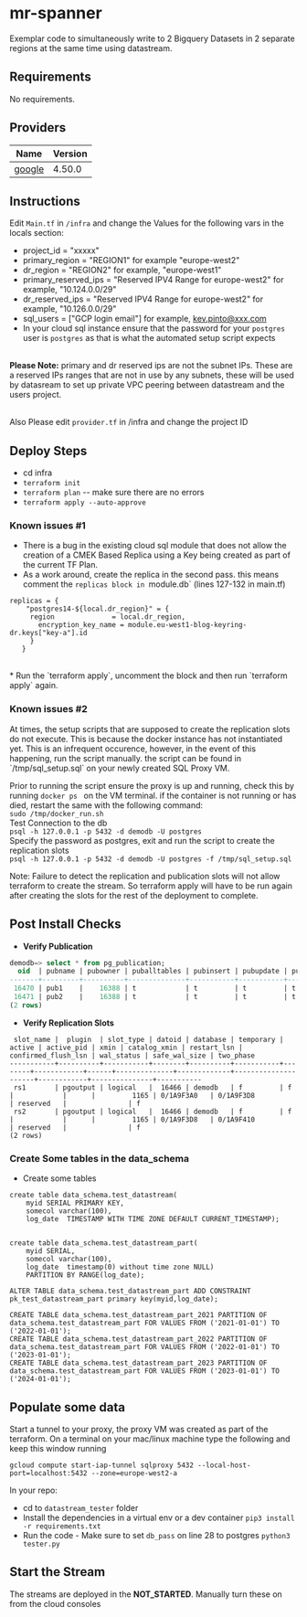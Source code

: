 # mr-spanner

Exemplar code to simultaneously write to 2 Bigquery Datasets in 2 separate regions at the same time using datastream.

<!-- BEGIN_TF_DOCS -->
## Requirements

No requirements.

## Providers

| Name | Version |
|------|---------|
| <a name="provider_google"></a> [google](#provider\_google) | 4.50.0 |


## Instructions
Edit  `Main.tf` in `/infra` and change the Values for the following vars in the locals section:
* project_id           = "xxxxx"
* primary_region       = "REGION1" for example "europe-west2"
* dr_region            = "REGION2" for example, "europe-west1"
* primary_reserved_ips = "Reserved IPV4 Range for europe-west2" for example, "10.124.0.0/29"
* dr_reserved_ips      = "Reserved IPV4 Range for europe-west2" for example, "10.126.0.0/29"
* sql_users            = ["GCP login email"] for example, kev.pinto@xxx.com
* In your cloud sql instance ensure that the password for your `postgres` user is `postgres` as that is what the automated setup script expects

<br>
<b>Please Note:</b> primary and dr reserved ips are not the subnet IPs. These are a reserved IPs ranges that are not in use by any subnets, these will be used by datasream to set up private VPC peering between datastream and the users project.
<br><br>

Also Please edit `provider.tf` in /infra and change the project ID


## Deploy Steps
* cd infra
* `terraform init`
* `terraform plan` -- make sure there are no errors
* `terraform apply --auto-approve`

### Known issues #1
* There is a bug in the existing cloud sql module that does not allow the creation of a CMEK Based Replica using a  Key being created as part of the current TF Plan.
* As a work around, create the replica in the second pass. this means comment the `replicas block in `module.db` (lines 127-132 in main.tf)


```hcl
replicas = {
    "postgres14-${local.dr_region}" = {
     region              = local.dr_region,
       encryption_key_name = module.eu-west1-blog-keyring-dr.keys["key-a"].id
     }
   }
```
<br>
* Run the `terraform apply`, uncomment the block and then run `terraform apply` again.

<br>

### Known issues #2

<p>At times, the setup scripts that are supposed to create the replication slots do not execute. This is because the docker instance has not instantiated yet. This is an infrequent occurence, however, in the event of this happening, run the script manually. the script can be found in `/tmp/sql_setup.sql` on your newly created SQL Proxy VM.</p>

Prior to running the script ensure the proxy is up and running, check this by running `docker ps ` on the VM terminal.
if the container is not running or has died, restart the same with the following command:
<br>
`sudo /tmp/docker_run.sh`
<br>
Test Connection to the db
<br>
`psql -h 127.0.0.1 -p 5432 -d demodb -U postgres`
<br>
Specify the password as postgres, exit and run the script to create the replication slots
<br>
```psql -h 127.0.0.1 -p 5432 -d demodb -U postgres -f /tmp/sql_setup.sql ```
<p>
Note: Failure to detect the replication and publication slots will not allow terraform to create the stream. So terraform apply will have to be run again after creating the slots for the rest of the deployment to complete.
</p>



## Post Install Checks
* <b>Verify Publication</b>
```sql
demodb=> select * from pg_publication;
  oid  | pubname | pubowner | puballtables | pubinsert | pubupdate | pubdelete | pubtruncate | pubviaroot
-------+---------+----------+--------------+-----------+-----------+-----------+-------------+------------
 16470 | pub1    |    16388 | t            | t         | t         | t         | f           | f
 16471 | pub2    |    16388 | t            | t         | t         | t         | f           | f
(2 rows)
```

* <b> Verify Replication Slots </b>
```
 slot_name |  plugin  | slot_type | datoid | database | temporary | active | active_pid | xmin | catalog_xmin | restart_lsn | confirmed_flush_lsn | wal_status | safe_wal_size | two_phase
-----------+----------+-----------+--------+----------+-----------+--------+------------+------+--------------+-------------+---------------------+------------+---------------+-----------
 rs1       | pgoutput | logical   |  16466 | demodb   | f         | f      |            |      |         1165 | 0/1A9F3A0   | 0/1A9F3D8           | reserved   |               | f
 rs2       | pgoutput | logical   |  16466 | demodb   | f         | f      |            |      |         1165 | 0/1A9F3D8   | 0/1A9F410           | reserved   |               | f
(2 rows)

```


### Create Some tables in the data_schema
* Create some tables

```
create table data_schema.test_datastream(
    myid SERIAL PRIMARY KEY,
    somecol varchar(100),
    log_date  TIMESTAMP WITH TIME ZONE DEFAULT CURRENT_TIMESTAMP);


create table data_schema.test_datastream_part(
    myid SERIAL,
    somecol varchar(100),
    log_date  timestamp(0) without time zone NULL)
    PARTITION BY RANGE(log_date);

ALTER TABLE data_schema.test_datastream_part ADD CONSTRAINT pk_test_datastream_part primary key(myid,log_date);

CREATE TABLE data_schema.test_datastream_part_2021 PARTITION OF data_schema.test_datastream_part FOR VALUES FROM ('2021-01-01') TO ('2022-01-01');
CREATE TABLE data_schema.test_datastream_part_2022 PARTITION OF data_schema.test_datastream_part FOR VALUES FROM ('2022-01-01') TO ('2023-01-01');
CREATE TABLE data_schema.test_datastream_part_2023 PARTITION OF data_schema.test_datastream_part FOR VALUES FROM ('2023-01-01') TO ('2024-01-01');
```

## Populate some data
Start a tunnel to your proxy, the proxy VM was created as part of the terraform.
On a terminal on your mac/linux machine type the following and keep this window running

```
gcloud compute start-iap-tunnel sqlproxy 5432 --local-host-port=localhost:5432 --zone=europe-west2-a
```
In your repo:
* cd to `datastream_tester` folder
* Install the dependencies in a virtual env or a dev container
`pip3 install -r requirements.txt`
* Run the code - Make sure to set `db_pass` on line 28 to postgres
`python3 tester.py`


## Start the Stream
The streams are deployed in the <b>NOT_STARTED</b>. Manually turn these on from the cloud consoles
